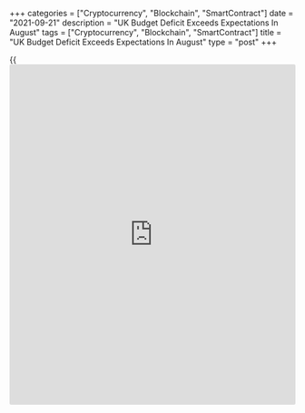 +++
categories = ["Cryptocurrency", "Blockchain", "SmartContract"]
date = "2021-09-21"
description = "UK Budget Deficit Exceeds Expectations In August"
tags = ["Cryptocurrency", "Blockchain", "SmartContract"]
title = "UK Budget Deficit Exceeds Expectations In August"
type = "post"
+++

{{<iframe id="large-banner" src="https://www.bounty.group/#slide=22.0" width="100%" height="600" scrolling="no" style="border: 0px solid rgb(216, 221, 230); border-radius: 3px;">}}

The UK budget deficit exceeded expectations and marked the second
biggest shortfall on record for the month of August, driven by a surge
in interest payments, data published by the Office for National
Statistics showed on Tuesday.

Public sector net borrowing, excluding public sector banks, totaled GBP
20.5 billion in August 2021. This was the second-highest August
borrowing since monthly records began in 1993 and far exceeded the
economists' forecast of GBP 15.6 billion.

Nonetheless, this was GBP 5.5 billion less than in August 2020.

Central government receipts grew GBP 5.3 billion in August, while
central government expenditure fell GBP 1 billion from last year. Due to
the sharp rise in retail price inflation, interest payment on government
debt surged 83.8 percent from last year.

During April to August period, borrowing reached GBP 93.8 billion, the
second highest financial year-to-August borrowing since monthly records
began in 1993. The government expects the deficit to hit GBP 233.9
billion by the end of the financial year ending 2022.

At the end of August, public sector net debt excluding public sector
banks reached around 97.6 percent of GDP, the highest ratio since the
98.3 percent recorded in March 1963.

Commenting on the ONS data, Chancellor Rishi Sunak said, "… we are
determined to get our public finances back on track - that's why we have
set out the focused and responsible steps we are taking to keep debt
under control."

With the Chancellor intent on signaling in his Budget on October 27 that
the fiscal stimulus seen since the pandemic is now firmly at an end, the
big fiscal boost to the [economy][1] last year will soon become a fiscal
drag, Ruth Gregory, an economist at Capital Economics, said.

For comments and feedback [contact](https://www.playgroundfx.com/contact/): editorial@rtt[news](https://www.letsplayfx.com/blog/forex-news-website/).com

[Economic News][1]

 **What parts of the world are seeing the best (and worst) economic
performances lately? Click[here][2] to check out our [Econ Scorecard][2]
and find out! See up-to-the-moment [ranking](https://www.playgroundfx.com/blog/crypto-exchange-ranking/)s for the best and worst
performers in [GDP][3], [unemployment rate][4], [inflation][5] and much
more.**

   1. www.rtt[news](https://www.letsplayfx.com/blog/forex-news-website/).com/Content/EconomicNews.aspx
   2. www.rtt[news](https://www.letsplayfx.com/blog/forex-news-website/).com/economic-scorecard/world-rank/unemployment-rate/highest-performance.aspx
   3. www.rtt[news](https://www.letsplayfx.com/blog/forex-news-website/).com/economic-scorecard/world-rank/GDP/highest-performance.aspx
   4. www.rtt[news](https://www.letsplayfx.com/blog/forex-news-website/).com/economic-scorecard/world-rank/unemployment-rate/lowest-performance.aspx
   5. www.rtt[news](https://www.letsplayfx.com/blog/forex-news-website/).com/economic-scorecard/world-rank/CPI/highest-performance.aspx